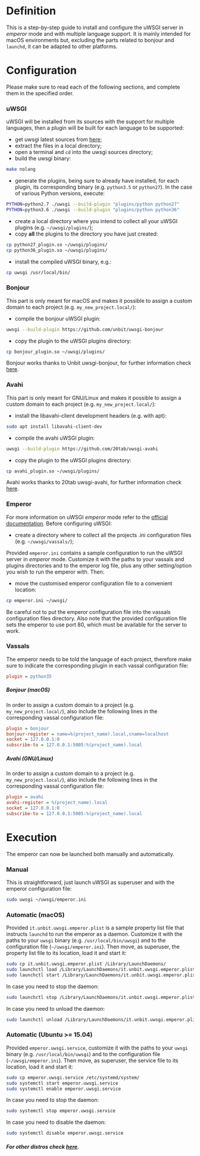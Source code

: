 # Definition

This is a step-by-step guide to install and configure the uWSGI server in _emperor_ mode and with multiple language support. It is mainly intended for macOS environments but, excluding the parts related to bonjour and `launchd`, it can be adapted to other platforms.

# Configuration

Please make sure to read each of the following sections, and complete them in the specified order.

### uWSGI

uWSGI will be installed from its sources with the support for multiple languages, then a plugin will be built for each language to be supported:
- get uwsgi latest sources from [here](http://uwsgi-docs.readthedocs.io/en/latest/Download.html);
- extract the files in a local directory;
- open a terminal and `cd` into the uwsgi sources directory;
- build the uwsgi binary:
```sh
make nolang
```

- generate the plugins, being sure to already have installed, for each plugin, its corresponding binary (e.g. `python3.5` or `python27`). In the case of various Python versions, execute:
```sh
PYTHON=python2.7 ./uwsgi --build-plugin "plugins/python python27"
PYTHON=python3.6 ./uwsgi --build-plugin "plugins/python python36"
```
- create a local directory where you intend to collect all your uWSGI plugins (e.g. `~/uwsgi/plugins/`);
- copy **all** the plugins to the directory you have just created:
```sh
cp python27_plugin.so ~/uwsgi/plugins/
cp python36_plugin.so ~/uwsgi/plugins/
```
- install the compiled uWSGI binary, e.g.:
```sh
cp uwsgi /usr/local/bin/
```

### Bonjour

This part is only meant for macOS and makes it possible to assign a custom domain to each project (e.g. `my_new_project.local/`):
- compile the bonjour uWSGI plugin:

```sh
uwsgi --build-plugin https://github.com/unbit/uwsgi-bonjour
```
- copy the plugin to the uWSGI plugins directory:

```sh
cp bonjour_plugin.so ~/uwsgi/plugins/
```
Bonjour works thanks to Unbit uwsgi-bonjour, for further information check [here](https://github.com/unbit/uwsgi-bonjour).

### Avahi

This part is only meant for GNU/Linux and makes it possible to assign a custom domain to each project (e.g. `my_new_project.local/`):
- install the libavahi-client development headers (e.g. with apt):

```sh
sudo apt install libavahi-client-dev
```
- compile the avahi uWSGI plugin:

```sh
uwsgi --build-plugin https://github.com/20tab/uwsgi-avahi
```
- copy the plugin to the uWSGI plugins directory:

```sh
cp avahi_plugin.so ~/uwsgi/plugins/
```
Avahi works thanks to 20tab uwsgi-avahi, for further information check [here](https://github.com/20tab/uwsgi-avahi).

### Emperor

For more information on uWSGI _emperor_ mode refer to the [official documentation](http://uwsgi-docs.readthedocs.io/en/latest/Emperor.html). Before configuring uWSGI:
- create a directory where to collect all the projects .ini configuration files (e.g. `~/uwsgi/vassals/`);

Provided `emperor.ini` contains a sample configuration to run the uWSGI server in _emperor_ mode. Customize it with the paths to your vassals and plugins directories and to the emperor log file, plus any other setting/option you wish to run the emperor with. Then:
- move the customised emperor configuration file to a convenient location:

```sh
cp emperor.ini ~/uwsgi/
```
Be careful not to put the emperor configuration file into the vassals configuration files directory. Also note that the provided configuration file sets the emperor to use port 80, which must be available for the server to work.

### Vassals

The emperor needs to be told the language of each project, therefore make sure to indicate the corresponding plugin in each vassal configuration file:

```INI
plugin = python35
```

##### Bonjour (macOS)

In order to assign a custom domain to a project (e.g. `my_new_project.local/`), also include the following lines in the corresponding vassal configuration file:

```INI
plugin = bonjour
bonjour-register = name=%(project_name).local,cname=localhost
socket = 127.0.0.1:0
subscribe-to = 127.0.0.1:5005:%(project_name).local
```

##### Avahi (GNU/Linux)

In order to assign a custom domain to a project (e.g. `my_new_project.local/`), also include the following lines in the corresponding vassal configuration file:

```INI
plugin = avahi
avahi-register = %(project_name).local
socket = 127.0.0.1:0
subscribe-to = 127.0.0.1:5005:%(project_name).local
```

# Execution

The emperor can now be launched both manually and automatically.

### Manual

This is straightforward, just launch uWSGI as superuser and with the emperor configuration file:

```sh
sudo uwsgi ~/uwsgi/emperor.ini
```

### Automatic (macOS)

Provided `it.unbit.uwsgi.emperor.plist` is a sample property list file that instructs `launchd` to run the emperor as a daemon. Customize it with the paths to your `uwsgi` binary (e.g. `/usr/local/bin/uwsgi`) and to the configuration file (`~/uwsgi/emperor.ini`). Then move, as superuser, the property list file to its location, load it and start it:

```sh
sudo cp it.unbit.uwsgi.emperor.plist /Library/LaunchDaemons/
sudo launchctl load /Library/LaunchDaemons/it.unbit.uwsgi.emperor.plist
sudo launchctl start /Library/LaunchDaemons/it.unbit.uwsgi.emperor.plist
```

In case you need to stop the daemon:

```sh
sudo launchctl stop /Library/LaunchDaemons/it.unbit.uwsgi.emperor.plist
```

In case you need to unload the daemon:

```sh
sudo launchctl unload /Library/LaunchDaemons/it.unbit.uwsgi.emperor.plist
```

### Automatic (Ubuntu >= 15.04)

Provided `emperor.uwsgi.service`, customize it with the paths to your `uwsgi` binary (e.g. `/usr/local/bin/uwsgi`) and to the configuration file (`~/uwsgi/emperor.ini`). Then move, as superuser, the service file to its location, load it and start it:

```sh
sudo cp emperor.uwsgi.service /etc/systemd/system/
sudo systemctl start emperor.uwsgi.service
sudo systemctl enable emperor.uwsgi.service
```

In case you need to stop the daemon:

```sh
sudo systemctl stop emperor.uwsgi.service
```

In case you need to disable the daemon:

```sh
sudo systemctl disable emperor.uwsgi.service
```

##### For other distros check [here](https://uwsgi-docs.readthedocs.io/en/latest/Management.html).
